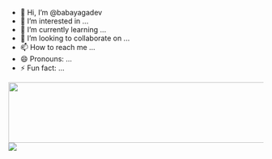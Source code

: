 - 👋 Hi, I’m @babayagadev
- 👀 I’m interested in ...
- 🌱 I’m currently learning ...
- 💞️ I’m looking to collaborate on ...
- 📫 How to reach me ...
- 😄 Pronouns: ...
- ⚡ Fun fact: ...


<a href="https://github.com/babayagadev/gitanimals">
  <img src="https://render.gitanimals.org/lines/{babayagadev}" width="1000" height="120"/>
</a>

<a href="https://github.com/babayagadev/gitanimals">
  <img src="https://render.gitanimals.org/farms/{babayagadev}"/>
</a>





<!---
babayagadev/babayagadev is a ✨ special ✨ repository because its `README.md` (this file) appears on your GitHub profile.
You can click the Preview link to take a look at your changes.
--->
